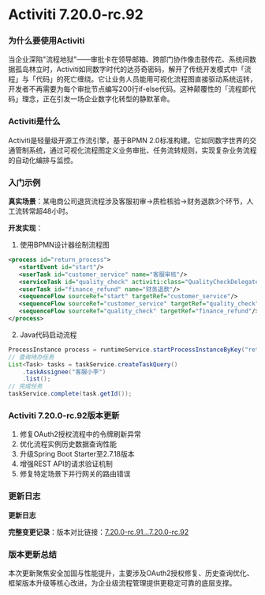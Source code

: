 # Activiti 7.20.0-rc.92
### 为什么要使用Activiti  
当企业深陷"流程地狱"——审批卡在领导邮箱、跨部门协作像击鼓传花、系统间数据孤岛林立时，Activiti如同数字时代的达芬奇密码，解开了传统开发模式中「流程」与「代码」的死亡缠绕。它让业务人员能用可视化流程图直接驱动系统运转，开发者不再需要为每个审批节点编写200行if-else代码。这种颠覆性的「流程即代码」理念，正在引发一场企业数字化转型的静默革命。

### Activiti是什么  
Activiti是轻量级开源工作流引擎，基于BPMN 2.0标准构建。它如同数字世界的交通管制系统，通过可视化流程图定义业务审批、任务流转规则，实现复杂业务流程的自动化编排与监控。

### 入门示例  
**真实场景**：某电商公司退货流程涉及客服初审→质检核验→财务退款3个环节，人工流转常超48小时。  

**开发实现**：  
1. 使用BPMN设计器绘制流程图  
```xml
<process id="return_process">
   <startEvent id="start"/>
   <userTask id="customer_service" name="客服审核"/>
   <serviceTask id="quality_check" activiti:class="QualityCheckDelegate"/>
   <userTask id="finance_refund" name="财务退款"/>
   <sequenceFlow sourceRef="start" targetRef="customer_service"/>
   <sequenceFlow sourceRef="customer_service" targetRef="quality_check"/>
   <sequenceFlow sourceRef="quality_check" targetRef="finance_refund"/>
</process>
```
2. Java代码启动流程  
```java
ProcessInstance process = runtimeService.startProcessInstanceByKey("return_process");
// 查询待办任务
List<Task> tasks = taskService.createTaskQuery()
    .taskAssignee("客服小李")
    .list();
// 完成任务
taskService.complete(task.getId());
```

### Activiti 7.20.0-rc.92版本更新  
1. 修复OAuth2授权流程中的令牌刷新异常  
2. 优化流程实例历史数据查询性能  
3. 升级Spring Boot Starter至2.7.18版本  
4. 增强REST API的请求验证机制  
5. 修复特定场景下并行网关的路由错误  

### 更新日志  
**更新日志**  

**完整变更记录**：版本对比链接：[7.20.0-rc.91...7.20.0-rc.92](https://github.com/Activiti/Activiti/compare/7.20.0-rc.91...7.20.0-rc.92)

### 版本更新总结  
本次更新聚焦安全加固与性能提升，主要涉及OAuth2授权修复、历史查询优化、框架版本升级等核心改进，为企业级流程管理提供更稳定可靠的底层支撑。